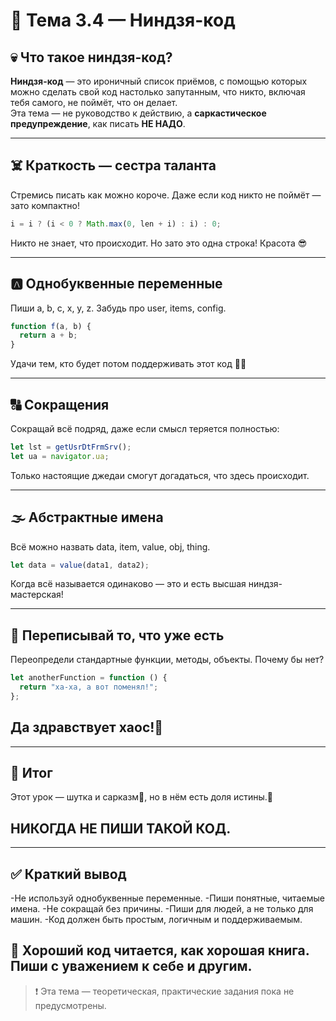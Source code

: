 # 🥷 Тема 3.4 — Ниндзя-код

## 💀 Что такое ниндзя-код?

**Ниндзя-код** — это ироничный список приёмов, с помощью которых можно сделать свой код настолько запутанным, что никто, включая тебя самого, не поймёт, что он делает.  
Эта тема — не руководство к действию, а **саркастическое предупреждение**, как писать **НЕ НАДО**.

---

## ☠️ Краткость — сестра таланта

Стремись писать как можно короче. Даже если код никто не поймёт — зато компактно!

```javascript
i = i ? (i < 0 ? Math.max(0, len + i) : i) : 0;
```

Никто не знает, что происходит. Но зато это одна строка! Красота 😎

---

## 🅰️ Однобуквенные переменные

Пиши a, b, c, x, y, z. Забудь про user, items, config.

```javascript
function f(a, b) {
  return a + b;
}
```

Удачи тем, кто будет потом поддерживать этот код 🤷‍♂️

---

## 🔠 Сокращения

Сокращай всё подряд, даже если смысл теряется полностью:

```javascript
let lst = getUsrDtFrmSrv();
let ua = navigator.ua;
```

Только настоящие джедаи смогут догадаться, что здесь происходит.

---

## 🌫️ Абстрактные имена

Всё можно назвать data, item, value, obj, thing.

```javascript
let data = value(data1, data2);
```

Когда всё называется одинаково — это и есть высшая ниндзя-мастерская!

---

## 🔄 Переписывай то, что уже есть

Переопредели стандартные функции, методы, объекты. Почему бы нет?

```javascript
let anotherFunction = function () {
  return "ха-ха, а вот поменял!";
};
```

## Да здравствует хаос!🗿

---

## 🚫 Итог

Этот урок — шутка и сарказм🗿, но в нём есть доля истины.🗿

## НИКОГДА НЕ ПИШИ ТАКОЙ КОД.

---

## ✅ Краткий вывод

-Не используй однобуквенные переменные.
-Пиши понятные, читаемые имена.
-Не сокращай без причины.
-Пиши для людей, а не только для машин.
-Код должен быть простым, логичным и поддерживаемым.

## 🎯 Хороший код читается, как хорошая книга. Пиши с уважением к себе и другим.

> ❗ Эта тема — теоретическая, практические задания пока не предусмотрены.
